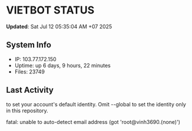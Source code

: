 # VIETBOT STATUS
**Updated**: Sat Jul 12 05:35:04 AM +07 2025

## System Info
- IP: 103.77.172.150
- Uptime: up 6 days, 9 hours, 22 minutes
- Files: 23749

## Last Activity

to set your account's default identity.
Omit --global to set the identity only in this repository.

fatal: unable to auto-detect email address (got 'root@vinh3690.(none)')
